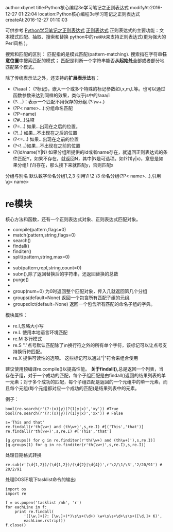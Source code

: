 author:xbynet
title:Python核心编程3e学习笔记之正则表达式
modifyAt:2016-12-27 01:22:04
location:Python核心编程3e学习笔记之正则表达式
createAt:2016-12-27 01:10:03

可供参考
[Python学习笔记之正则表达式](/pages/dokuwiki/python/python学习笔记5)
[正则表达式](/pages/dokuwiki/web/正则表达式)
正则表达式的主要功能：文本模式匹配、抽取、搜索和替换
python中的`re模块`来支持正则表达式(更为强大的Perl风格 )。

搜索和匹配的区别：
匹配指的是模式匹配(pattern-matching).
搜索指在字符串**任意位置**中搜索匹配的模式；
匹配是判断一个字符串能否**从起始处**全部或者部分地匹配某个模式。

除了传统表示法之外，还支持的**扩展表示法**有：

* (?iaaa)： (?标记)，嵌入一个或多个特殊的标记参数如i,x,m,L等。也可以通过函数参数来达到同样的效果，类似于js中的/aaa/i
* (?:...)：表示一个匹配不用保存的分组.(?:\w+\.)
* (?P< name>...):分组命名匹配
* (?P=name)
* (?#...)注释
* (?=...) 如果...出现在之后的位置。
* (?!..) 如果...不出现在之后的位置
* (?<=...) 如果...出现在之前的位置
* (?<!...)如果...不出现在之前的位置
* (?(id/name)Y|N) 如果分组所提供的id或者name存在，就返回正则表达式的条件匹配Y，如果不存在，就返回N，其中|N是可选项。如(?(1)y|x)，意思是如果分组1 (\1)存在，那么接下来就匹配y，否则匹配x

分组与别名
默认数字命名分组1,2,3 引用\1 \2 \3
命名分组(?P< name>...),引用\g< name>

# re模块
核心方法和函数，还有一个正则表达式对象、正则表达式匹配对象。

* compile(pattern,flags=0)
* match(pattern,string,flags=0)
* search()
* findall()
* finditer()
* split(pattern,string,max=0)
* 
* sub(pattern,repl,string,count=0)
* subn(),除了返回替换后的字符串，还返回替换的总数
* purge()
* 
* group(num=0) 为0时返回整个匹配对象，传入几就返回第几个分组
* groups(default=None) 返回一个包含所有匹配子组的元组.
* groupsdict(default=None) 返回一个包含所有匹配的命名子组的字典。

模块属性：

* re.I,忽略大小写
* re.L 使用本地语言环境匹配
* re.M 多行模式
* re.S "."点号默认匹配除了\n换行符之外的所有单个字符，该标记可以让点号支持换行符匹配。
* re.X 提供可读性的选项。
这些标记可以通过"|"符合来组合使用

建议使用预编译re.compile()以提高性能。
**关于findall()**,总是返回一个列表，当存在子组，对于一个成功的匹配，每个子组匹配是由findall()返回的结果列表的单一元素；对于多个成功的匹配，每个子组匹配是返回的一个元组中的单一元素，而且每个元组(每个元组都对应一个成功的匹配)是结果列表中的元素。

例子：
```
bool(re.search(r'(?:(x)|y)(?(1)y|x)','xy')) #True
bool(re.search(r'(?:(x)|y)(?(1)y|x)','xx')) # False
```
```
s='This and that'
re.findall(r'th(\w+) and (th\w+)',s,re.I) #[('This','that')]
re.findall(r'th(\w+)',s,re.I) #['This','that']

[g.groups() for g in re.finditer(r'th(\w+) and (th\w+)'),s,re.I)]
[g.groups(1) for g in re.finditer(r'th(\w+)',s,re.I),s,re.I)]
```
处理日期格式转换
```
re.sub(r'(\d{1,2})/(\d{1,2})/(\d{2}|\d{4})',r'\2/\1/\3','2/20/91') # 20/2/91
```

处理DOS环境下tasklist命令的输出:
```
import os
import re

f = os.popen('tasklist /nh', 'r')
for eachLine in f:
    print re.findall(
        '([\w.]+(?: [\w.]+)*)\s\s+(\d+) \w+\s\s+\d+\s\s+([\d,]+ K)',
        eachLine.rstrip())
f.close()
```